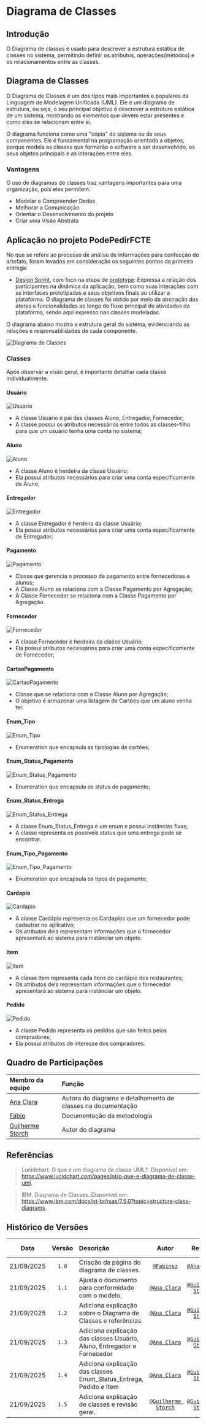 # Diagrama de Classes

## Introdução

O Diagrama de classes é usado para descrever a estrutura estática de classes no sistema, permitindo definir os atributos, operações(métodos) e os relacionamentos entre as classes.

## Diagrama de Classes

O Diagrama de Classes é um dos tipos mais importantes e populares da Linguagem de Modelagem Unificada (UML). Ele é um diagrama de estrutura, ou seja, o seu principal objetivo é descrever a estrutura estática de um sistema, mostrando os elementos que devem estar presentes e como eles se relacionam entre si.

O diagrama funciona como uma "cópia" do sistema ou de seus componentes. Ele é fundamental na programação orientada a objetos, porque modela as classes que formarão o software a ser desenvolvido, os seus objetos principais e as interações entre eles.

### Vantagens
O uso de diagramas de classes traz vantagens importantes para uma organização, pois eles permitem:
- Modelar e Compreender Dados
- Melhorar a Comunicação
- Orientar o Desenvolvimento do projeto
- Criar uma Visão Abstrata

## Aplicação no projeto PodePedirFCTE

No que se refere ao processo de análise de informações para confecção do artefato, foram levados em consideração os seguintes pontos da primeira entrega:

- [Design Sprint](https://unbarqdsw2025-2-turma01.github.io/2025.2-T01-G7_PodePedirFCTE_Entrega_01/#/./Base/design-sprint/1.1.DesignSprint), com foco na etapa de [prototype](https://unbarqdsw2025-2-turma01.github.io/2025.2-T01-G7_PodePedirFCTE_Entrega_01/#/./Base/design-sprint/1.1.5.Prototype):  Expressa a relação dos participantes na dinâmica da aplicação, bem como suas interações com as interfaces prototipadas e seus objetivos finais ao utilizar a plataforma. O diagrama de classes foi obtido por meio da abstração dos atores e funcionalidades ao longo do fluxo principal de atividades da plataforma, sendo aqui expresso nas classes modeladas.

O diagrama abaixo mostra a estrutura geral do sistema, evidenciando as relações e responsabilidades de cada componente.
<p align="center">

  ![Diagrama de Classes](../../img/classes.svg)

</p>

### Classes

Após observar a visão geral, é importante detalhar cada classe individualmente. 

#### Usuário


![Usuario](../../img/Classes/Usuário.svg)


- A classe Usuário é pai das classes Aluno, Entregador, Fornecedor;
- A classe possui os atributos necessários entre todos as classes-filho para que um usuário tenha uma conta no sistema;


#### Aluno

![Aluno](../../img/Classes/Aluno.svg)

- A classe Aluno é herdeira da classe Usuário;
- Ela possui atributos necessários para criar uma conta especificamente de Aluno;

#### Entregador


![Entregador](../../img/Classes/Entregador.svg)

- A classe Entregador é herdeira da classe Usuário;
- Ela possui atributos necessários para criar uma conta especificamente de Entregador;

#### Pagamento


![Pagamento](../../img/Classes/Pagamento.svg)

- Classe que gerencia o processo de pagamento entre fornecedores e alunos;
- A Classe Aluno se relaciona com a Classe Pagamento por Agregação;
- A Classe Fornecedor se relaciona com a Classe Pagamento por Agregação.

#### Fornecedor


![Fornecedor](../../img/Classes/Fornecedor.svg)

- A classe Fornecedor é herdeira da classe Usuário;
- Ela possui atributos necessários para criar uma conta especificamente de Fornecedor;

#### CartaoPagamento


![CartaoPagamento](../../img/Classes/CartaoPagamento.svg)

- Classe que se relaciona com a Classe Aluno por Agregação;
- O objetivo é armazenar uma listagem de Cartões que um aluno venha ter.

#### Enum_Tipo


![Enum_Tipo](../../img/Classes/Enum_Tipo.svg)

- Enumeration que encapsula as tipologias de cartões;

#### Enum_Status_Pagamento


![Enum_Status_Pagamento](../../img/Classes/Enum_Status_Pagamento.svg)

- Enumeration que encapsula os status de pagamento;

#### Enum_Status_Entrega


![Enum_Status_Entrega](../../img/Classes/Enum_Status_Entrega.svg)

- A classe Enum_Status_Entrega é um enum e possui instâncias fixas;
- A classe representa os possíveis status que uma entrega pode se encontrar.

#### Enum_Tipo_Pagamento


![Enum_Tipo_Pagamento](../../img/Classes/Enum_Tipo_Pagamento.svg)

- Enumeration que encapsula os tipos de pagamento;


#### Cardapio


![Cardapio](../../img/Classes/Cardapio.svg)

- A classe Cardápio representa os Cardapios que um fornecedor pode cadastrar no aplicativo;
- Os atributos dela representam informações que o fornecedor apresentará ao sistema para instânciar um objeto.

#### Item


![item](../../img/Classes/item.svg)

- A classe Item representa cada itens do cardápio dos restaurantes;
- Os atributos dela representam informações que o fornecedor apresentará ao sistema para instânciar um objeto.

#### Pedido


![Pedido](../../img/Classes/Pedido.svg)

- A classe Pedido representa os pedidos que são feitos pelos compradores;
- Ela possui atributos de interesse dos compradores.

## Quadro de Participações

| **Membro da equipe** | **Função** |
| :------------- | :--------- |
| [Ana Clara](https://github.com/anabborges) | Autora do diagrama e detalhamento de classes na documentação|
| [Fábio](https://github.com/fabinsz) | Documentação da metodologia |
| [Guilherme Storch](https://github.com/storch7) | Autor do diagrama |

## Referências

> Lucidchart. O que é um diagrama de classe UML?. Disponível em: https://www.lucidchart.com/pages/pt/o-que-e-diagrama-de-classe-uml.

> IBM. Diagrama de Classes. Disponível em: https://www.ibm.com/docs/pt-br/rsas/7.5.0?topic=structure-class-diagrams.

## Histórico de Versões

| **Data**       | **Versão** | **Descrição**                         | **Autor**                                      | **Revisor**                                      | **Data da Revisão** |
| :--------: | :----: | :-------------------------------- | :----------------------------------------: | :----------------------------------------: | :-------------: |
| 21/09/2025 |  `1.0`   | Criação da página do diagrama de classes. | [`@Fabinsz`](https://github.com/fabinsz) | [`@Ana Clara`](https://github.com/anabborges) |   21/09/2025    |
| 21/09/2025 |  `1.1`   | Ajusta o documento para conformidade com o modelo. | [`@Ana Clara`](https://github.com/anabborges) | [`@Guilherme Storch`](https://github.com/storch7) |   21/09/2025    |
| 21/09/2025 |  `1.2`   | Adiciona explicação sobre o Diagrama de Classes e referências. | [`@Ana Clara`](https://github.com/anabborges) | [`@Guilherme Storch`](https://github.com/storch7) |   21/09/2025    |
| 21/09/2025 |  `1.3`   | Adiciona explicação das classes Usuário, Aluno, Entregador e Fornecedor | [`@Ana Clara`](https://github.com/anabborges) | [`@Guilherme Storch`](https://github.com/storch7) |   21/09/2025    |
| 21/09/2025 |  `1.4`   | Adiciona explicação das classes Enum_Status_Entrega, Pedido e Item | [`@Ana Clara`](https://github.com/anabborges) | [`@Guilherme Storch`](https://github.com/storch7) |   21/09/2025    |
| 21/09/2025 |  `1.5`   | Adiciona explicação de classes e revisão geral. | [`@Guilherme Storch`](https://github.com/anabborges) | [`@Guilherme Storch`](https://github.com/storch7) |   21/09/2025    |